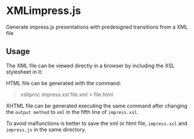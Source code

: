 XMLimpress.js
=============

Generate impress.js presentations with predesigned transitions from a XML file

Usage
-----

The XML file can be viewed directly in a browser by including the XSL stylesheet in it:

> <?xml-stylesheet href="impress.xsl" type="text/xsl"?>

HTML file can be generated with the command:

> xsltproc impress.xsl file.xml > file.html

XHTML file can be generated executing the same command after changing 
the `output method` to `xml` in the fifth line of `impress.xsl`.

To avoid malfunctions is better to save the xml or html file, `impress.xsl` and `impress.js`
in the same directory.


